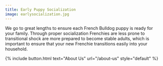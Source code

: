 ```yaml
---
title: Early Puppy Socialization
image: earlysocialization.jpg
---
```


We go to great lengths to ensure each French Bulldog puppy is ready for your family.
Through proper socialization Frenchies are less prone to transitional shock are more prepared to become stable adults, which is important to ensure that your new Frenchie transitions easily into your household.

{% include button.html text="About Us" url="/about-us" style="default" %}